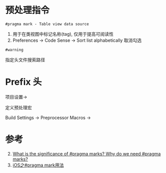 # 预处理指令

`#pragma mark - Table view data source`

1. 用于在类视图中标记名称(tag), 仅用于提高可阅读性
2. Preferences -> Code Sense -> Sort list alphabetically 取消勾选

`#warning`

指定头文件搜索路径

# Prefix 头

项目设置->

定义预处理宏

Build Settings -> Preprocessor Macros ->

# 参考

2. [What is the significance of #pragma marks? Why do we need #pragma marks?](http://stackoverflow.com/questions/6853821/what-is-the-significance-of-pragma-marks-why-do-we-need-pragma-marks)
1. [iOS之#pragma mark用法](https://my.oschina.net/u/615517/blog/90282)
